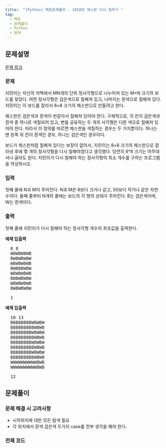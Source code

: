 ```yaml
---
title:  "[Python] 백준문제풀이 - 1018번 체스판 다시 칠하기 "
tag: 
  - 백준 
  - 문제풀이
  - Python 
  - 탐색
---
```


## 문제설명
<a href="https://www.acmicpc.net/problem/1018">문제 링크</a>

### 문제

<p>
지민이는 자신의 저택에서 MN개의 단위 정사각형으로 나누어져 있는 M×N 크기의 보드를 찾았다. 어떤 정사각형은 검은색으로 칠해져 있고, 나머지는 흰색으로 칠해져 있다. 지민이는 이 보드를 잘라서 8×8 크기의 체스판으로 만들려고 한다.

체스판은 검은색과 흰색이 번갈아서 칠해져 있어야 한다. 구체적으로, 각 칸이 검은색과 흰색 중 하나로 색칠되어 있고, 변을 공유하는 두 개의 사각형은 다른 색으로 칠해져 있어야 한다. 따라서 이 정의를 따르면 체스판을 색칠하는 경우는 두 가지뿐이다. 하나는 맨 왼쪽 위 칸이 흰색인 경우, 하나는 검은색인 경우이다.

보드가 체스판처럼 칠해져 있다는 보장이 없어서, 지민이는 8×8 크기의 체스판으로 잘라낸 후에 몇 개의 정사각형을 다시 칠해야겠다고 생각했다. 당연히 8*8 크기는 아무데서나 골라도 된다. 지민이가 다시 칠해야 하는 정사각형의 최소 개수를 구하는 프로그램을 작성하시오.
</p>

### 입력
<p>
첫째 줄에 N과 M이 주어진다. N과 M은 8보다 크거나 같고, 50보다 작거나 같은 자연수이다. 둘째 줄부터 N개의 줄에는 보드의 각 행의 상태가 주어진다. B는 검은색이며, W는 흰색이다.</p>

### 출력
<p> 첫째 줄에 지민이가 다시 칠해야 하는 정사각형 개수의 최솟값을 출력한다. </p>

<div>
  <strong>예제 입출력</strong>
  <pre>
  8 8
  WBWBWBWB
  BWBWBWBW
  WBWBWBWB
  BWBBBWBW
  WBWBWBWB
  BWBWBWBW
  WBWBWBWB
  BWBWBWBW</pre>
  <pre>
  1</pre>
</div>
<div>
<strong>예제 입출력</strong>
  <pre>
  10 13
  BBBBBBBBWBWBW
  BBBBBBBBBWBWB
  BBBBBBBBWBWBW
  BBBBBBBBBWBWB
  BBBBBBBBWBWBW
  BBBBBBBBBWBWB
  BBBBBBBBWBWBW
  BBBBBBBBBWBWB
  WWWWWWWWWWBWB
  WWWWWWWWWWBWB</pre>
  <pre>
  12</pre>
</div>

## 문제풀이
### 문제 해결 시 고려사항
<ul>
  <li>시작위치에 대한 모든 탐색 필요</li>
  <li>각 위치에서 흰색 검은색 두가지 case를 전부 생각을 해야 한다.</li>
</ul>

### 전체 코드
<script src="https://gist.github.com/wjswjdgns/1cb73c1da83e63a1e773c43ad3d01057.js"></script>

